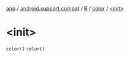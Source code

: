 [app](../../../index.md) / [android.support.compat](../../index.md) / [R](../index.md) / [color](index.md) / [&lt;init&gt;](.)

# &lt;init&gt;

`color()`
`color()`